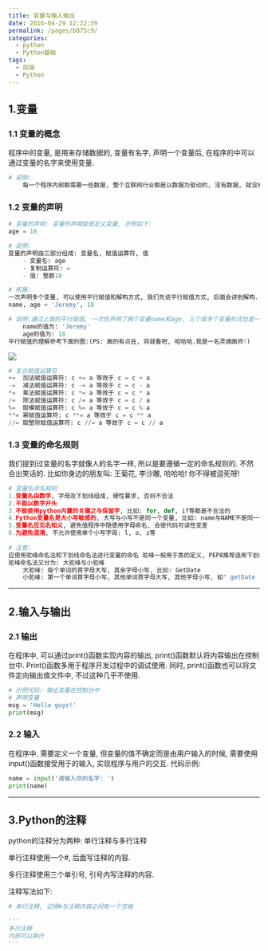 ```yaml
---
title: 变量与输入输出
date: 2016-04-29 12:22:59
permalink: /pages/b075c9/
categories:
  - python
  - Python基础
tags:
  - 后端
  - Python
---
```


## 1.变量

### 1.1 变量的概念

程序中的变量, 是用来存储数据的, 变量有名字, 声明一个变量后, 在程序的中可以通过变量的名字来使用变量.

```python
# 说明:
	每一个程序内部都需要一些数据, 整个互联网行业都是以数据为驱动的, 没有数据, 就没有互联网行业.所以在程序中要想方便的使用数据, 就需要在定义数据时给数据起个名字, 就像人的名字一样, 当需要使用这个数据时, 可以直接通过名字来使用. 每一门语言都有自己变量的命名规则, 后面会提到的. 
```



### 1.2 变量的声明

```python
# 变量的声明: 变量的声明就是定义变量, 示例如下:
age = 18

# 说明:
变量的声明由三部分组成: 变量名, 赋值运算符, 值
    - 变量名: age
    - 复制运算符: =
    - 值: 整数18
```

```python
# 拓展:
一次声明多个变量, 可以使用平行赋值和解构方式, 我们先说平行赋值方式, 后面会讲到解构.
name, age = 'Jeremy', 18

# 说明:通过上面的平行赋值, 一次性声明了两个变量name和age, 三个或多个变量形式也是一样的.
	name的值为: 'Jeremy'
	age的值为: 18
平行赋值的理解参考下面的图:(PS: 画的有点丑, 将就看吧, 哈哈哈.我是一名灵魂画师!)
```

![](https://cdn.jsdelivr.net/gh/Jeremy0820/blogpic/blog/Snipaste_2021-04-29_10-50-19.jpg)

```python
# 复合赋值运算符
+=	加法赋值运算符: c += a 等效于 c = c + a
-=	减法赋值运算符: c -= a 等效于 c = c - a
*=	乘法赋值运算符: c *= a 等效于 c = c * a
/=	除法赋值运算符: c /= a 等效于 c = c / a
%=	取模赋值运算符: c %= a 等效于 c = c % a
**=	幂赋值运算符:	c **= a 等效于 c = c ** a
//=	取整除赋值运算符: c //= a 等效于 c = c // a
```



### 1.3 变量的命名规则

我们提到过变量的名字就像人的名字一样, 所以是要遵循一定的命名规则的. 不然会出笑话的. 比如你身边的朋友叫: 王菊花, 李沙雕, 哈哈哈! 你不得被逗死呀!

```python
# 变量名命名规则
1.变量名由数字, 字母及下划线组成, 硬性要求, 否则不合法
2.不能以数字开头
3.不能使用python内置的关键之与保留字, 比如: for, def, if等都是不合法的
4.Python变量名是大小写敏感的, 大写与小写不是同一个变量, 比如: name与NAME不是同一个变量
5.变量名应见名知义, 避免值程序中随便用字母命名, 会使代码可读性变差
6.为避免混淆, 不允许使用单个小写字母: l, o, z等
    
# 注意:
应使用驼峰命名法和下划线命名法进行变量的命名 驼峰一般用于类的定义, PEP8推荐适用下划线命名方式. 比如用户名, 则使用: user_name
驼峰命名法又分为: 大驼峰与小驼峰
    大驼峰: 每个单词的首字母大写, 其余字母小写, 比如: GetDate
    小驼峰: 第一个单词首字母小写, 其他单词首字母大写, 其他字母小写, 如" getDate
```

---

## 2.输入与输出

### 2.1 输出

在程序中, 可以通过print()函数实现内容的输出, print()函数默认将内容输出在控制台中. Print()函数多用于程序开发过程中的调试使用. 同时, print()函数也可以将文件定向输出值文件中, 不过这种几乎不使用.

```python
# 示例代码: 输出变量在控制台中
# 声明变量
msg = 'Hello guys!'
print(msg)
```

### 2.2 输入

在程序中, 需要定义一个变量, 但变量的值不确定而是由用户输入的时候, 需要使用input()函数接受用于的输入, 实现程序与用户的交互. 代码示例:

```python
name = input('请输入你的名字: ')
print(name)
```

---

## 3.Python的注释

python的注释分为两种: 单行注释与多行注释

单行注释使用一个#, 后面写注释的内容.

多行注释使用三个单引号, 引号内写注释的内容.

注释写法如下:

```python
# 单行注释, 记得#与注释内容之间有一个空格

'''
多行注释
内部可以换行
'''
```